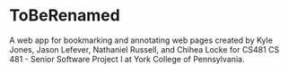 # ToBeRenamed
A web app for bookmarking and annotating web pages created by Kyle Jones, Jason Lefever, Nathaniel Russell, and Chihea Locke for CS481 CS 481 - Senior Software Project I at York College of Pennsylvania.

